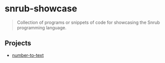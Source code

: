 # snrub-showcase
> Collection of programs or snippets of code for showcasing the Snrub
programming language.

## Projects
- [number-to-text](number-to-text/README.md)
